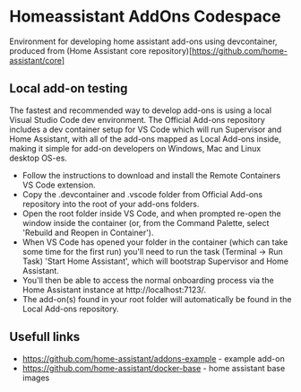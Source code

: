 # Homeassistant AddOns Codespace

Environment for developing home assistant add-ons using devcontainer, produced from (Home Assistant core repository)[https://github.com/home-assistant/core]

## Local add-on testing

The fastest and recommended way to develop add-ons is using a local Visual Studio Code dev environment. The Official Add-ons repository includes a dev container setup for VS Code which will run Supervisor and Home Assistant, with all of the add-ons mapped as Local Add-ons inside, making it simple for add-on developers on Windows, Mac and Linux desktop OS-es.

* Follow the instructions to download and install the Remote Containers VS Code extension.
* Copy the .devcontainer and .vscode folder from Official Add-ons repository into the root of your add-ons folders.
* Open the root folder inside VS Code, and when prompted re-open the window inside the container (or, from the Command Palette, select 'Rebuild and Reopen in Container').
* When VS Code has opened your folder in the container (which can take some time for the first run) you'll need to run the task (Terminal -> Run Task) 'Start Home Assistant', which will bootstrap Supervisor and Home Assistant.
* You'll then be able to access the normal onboarding process via the Home Assistant instance at http://localhost:7123/.
* The add-on(s) found in your root folder will automatically be found in the Local Add-ons repository.

## Usefull links

- https://github.com/home-assistant/addons-example - example add-on
- https://github.com/home-assistant/docker-base - home assistant base images